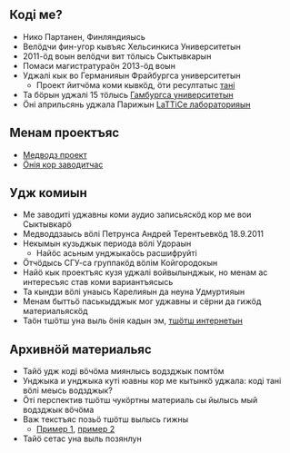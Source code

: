 ## Коді ме?

- Нико Партанен, Финляндияысь
- Велӧдчи фин-угор кывъяс Хельсинкиса Университетын
- 2011-ӧд воын велӧдчи вит тӧлысь Сыктывкарын
- Помаси магистратураӧн 2013-ӧд воын
- Уджалі кык во Германияын Фрайбургса университетын
    - Проект йитчӧма коми кывкӧд, ӧти ресултатыс [тані](http://videocorpora.ru/)
- Та бӧрын уджалі 15 тӧлысь [Гамбургса университетын](https://inel.corpora.uni-hamburg.de)
- Ӧні априльсянь уджала Парижын [LaTTiCe лабораторияын](http://www.lattice.cnrs.fr/)

## Менам проектъяс

- [Медводз проект](https://langdoc.github.io/IKDP/)
- [Ӧнія кор заводитчас](https://langdoc.github.io/IKDP-2/)

## Удж комиын

- Ме заводиті уджавны коми аудио записьяскӧд кор ме вои Сыктывкарӧ
- Медводдзаысь вӧлі Петрунса Андрей Терентьевкӧд 18.9.2011
- Некымын кузьджык периода вӧлі Удораын
    - Найӧс асьным унджыкаӧсь расшифруйті
- Ӧтчӧдысь СГУ-са группакӧд вӧлім Койгородокын
- Найӧ кык проектъяс кузя уджалі войвылынджык, но менам ас интересъяс став коми вариантъясысь
- Та кындзи вӧлі унаысь Карелияын да неуна Удмуртияын
- Менам быттьӧ паськыдджык мог уджавны и сёрни да гижӧд материальяскӧд
- Таӧн тшӧтш уна выль ӧнія кадын эм, [тшӧтш интернетын](http://komicorpora.ru/)

## Архивнӧй материальяс

- Тайӧ удж коді вӧчӧма миянлысь водзджык помтӧм
- Унджыка и унджыка куті юавны кор ме кытынкӧ уджала: коді тані вӧлі меысь водзджык?
- Ӧті перспектив тшӧтш чукӧртны материаль сы йылысь мый водзджык вӧчӧма
- Важ текстъяс позьӧ тшӧтш вылысь гижны
    - [Пример 1](http://videocorpora.ru/kv/node/137), [пример 2](http://videocorpora.ru/kv/node/89)
- Тайӧ сетас уна выль позянлун
